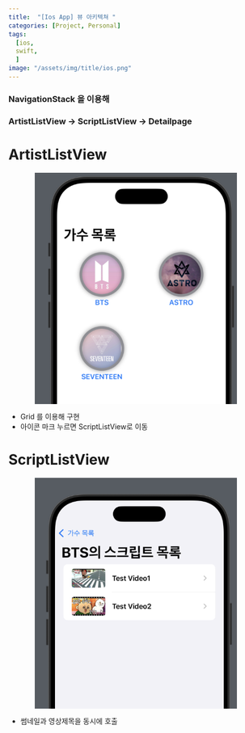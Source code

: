 ```yaml
---
title:  "[Ios App] 뷰 아키텍쳐 "
categories: [Project, Personal]
tags:
  [ios,
  swift,
  ] 
image: "/assets/img/title/ios.png"
---
```


###  NavigationStack 을 이용해
### ArtistListView -> ScriptListView -> Detailpage

# ArtistListView 
<div style="display: flex; justify-content: space-around;">
  <img src="/assets/img/스크린샷 2025-01-24 오후 10.03.28.png" width="400" />
</div>

* Grid 를 이용해 구현
* 아이콘 마크 누르면 ScriptListView로 이동

# ScriptListView 
<div style="display: flex; justify-content: space-around;">
  <img src="/assets/img/스크린샷 2025-01-24 오후 10.03.37.png" width="400" />
</div>

* 썸네일과 영상제목을 동시에 호출


